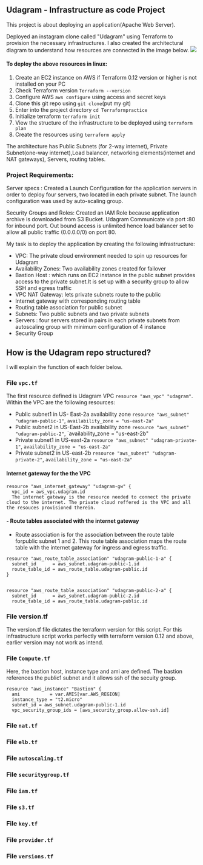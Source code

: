 **Udagram - Infrastructure as code Project**
---

This project is about deploying an application(Apache Web Server).

Deployed an instagram clone called "Udagram" using Terraform to provision the necessary infrastructures. I also created the architectural diagram to understand how resources are connected in the image below.
![](https://github.com/ibejalon/Terraformpractice/blob/master/Udagram/images/Udagram_architecture.jpeg)

#### To deploy the above resources in linux:
1. Create an EC2 instance on AWS if Terraform 0.12 version or higher is not installed on your PC
2. Check Terraform version `Terraform --version`
3. Configure AWS `aws configure` using access and secret keys
4. Clone this git repo using `git clone`(put my git)
5. Enter into the project directory `cd Terraformpractice`
6. Initialize terraform `terraform init`
7. View the structure of the infrastructure to be deployed using `terraform plan`
8. Create the resources using `terraform apply`

The architecture has Public Subnets (for 2-way internet), Private Subnet(one-way internet),Load balancer, networking elements(internet and NAT gateways), Servers, routing tables.

### Project Requirements:

Server specs : Created a Launch Configuration for the application servers in order to deploy four servers, two located in each private subnet. The launch configuration was used by auto-scaling group.

Security Groups and Roles: Created an IAM Role because application archive is downloaded from S3 Bucket. Udagram Communicate via port :80 for inbound port. Out bound access is unlimited hence load balancer set to allow all public traffic (0.0.0.0/0) on port 80. 

My task is to deploy the application by creating the following  infrastructure:

- VPC: The private cloud environment needed to spin up resources for Udagram
- Availability Zones: Two availability zones created for failover
- Bastion Host : which runs on EC2 instance in the public subnet provides access to the private subnet.It is set up with a security group to allow SSH and egress traffic
- VPC NAT Gateway: lets private subnets route to the public
- Internet gateway with corresponding routing table
- Routing table association for public subnet
- Subnets: Two public subnets and two private subnets
- Servers : four servers stored in pairs in each private subnets from autoscaling group with minimum configuration of 4 instance
- Security Group 

## How is the Udagram repo structured?
I will explain the function of each folder below.

### File `vpc.tf`
The first resource defined is Udagram VPC `resource "aws_vpc" "udagram"`.
Within the VPC are the following resources:
- Public subnet1 in US- East-2a availability zone
 ```resource "aws_subnet" "udagram-public-1"```, `availability_zone = "us-east-2a"`
- Public subnet2 in US-East-2b availability zone 
```resource "aws_subnet" "udagram-public-2"```, `availability_zone = "us-east-2b"
- Private subnet1 in US-east-2a 
`resource "aws_subnet" "udagram-private-1"`, `availability_zone = "us-east-2a"`
- Private subnet2 in US-east-2b 
`resource "aws_subnet" "udagram-private-2"`, `availability_zone = "us-east-2a"`
#### Internet gateway for the the VPC
```
resource "aws_internet_gateway" "udagram-gw" {
  vpc_id = aws_vpc.udagram.id
  The internet gateway is the resource needed to connect the private cloud to the internet. The private cloud reffered is the VPC and all the resouces provisioned therein.
  ```
####  - Route tables associated with the internet gateway
  - Route association is for the association between the route table forpublic subnet 1 and 2. This route table association maps the route table with the internet gateway for ingress and egress traffic.
```
resource "aws_route_table_association" "udagram-public-1-a" {
  subnet_id      = aws_subnet.udagram-public-1.id
  route_table_id = aws_route_table.udagram-public.id
}


resource "aws_route_table_association" "udagram-public-2-a" {
  subnet_id      = aws_subnet.udagram-public-2.id
  route_table_id = aws_route_table.udagram-public.id
```
### File version.tf
The version.tf file dictates the terraform version for this script. For this infrastructure script works perfectly with terraform version 0.12 and above, earlier version may not work as intend.




### File `Compute.tf`
Here, the bastion host, instance type and ami are defined. The bastion references the public1 subnet and it allows ssh of the secuity group.
```
resource "aws_instance" "Bastion" {
  ami           = var.AMIS[var.AWS_REGION]
  instance_type = "t2.micro"
  subnet_id = aws_subnet.udagram-public-1.id
  vpc_security_group_ids = [aws_security_group.allow-ssh.id]
```
### File `nat.tf`


### File `elb.tf`

### File `autoscaling.tf`

### File `securitygroup.tf`


### File `iam.tf`

### File `s3.tf`

### File `key.tf`

### File `provider.tf`

### File `versions.tf`

